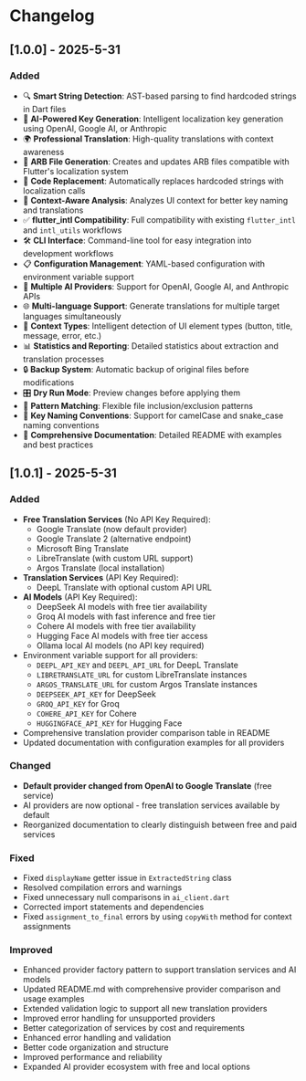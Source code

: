 # Changelog


## [1.0.0] - 2025-5-31

### Added
- 🔍 **Smart String Detection**: AST-based parsing to find hardcoded strings in Dart files
- 🤖 **AI-Powered Key Generation**: Intelligent localization key generation using OpenAI, Google AI, or Anthropic
- 🌍 **Professional Translation**: High-quality translations with context awareness
- 📝 **ARB File Generation**: Creates and updates ARB files compatible with Flutter's localization system
- 🔄 **Code Replacement**: Automatically replaces hardcoded strings with localization calls
- 🎯 **Context-Aware Analysis**: Analyzes UI context for better key naming and translations
- ✅ **flutter_intl Compatibility**: Full compatibility with existing `flutter_intl` and `intl_utils` workflows
- 🛠️ **CLI Interface**: Command-line tool for easy integration into development workflows
- 📋 **Configuration Management**: YAML-based configuration with environment variable support
- 🔧 **Multiple AI Providers**: Support for OpenAI, Google AI, and Anthropic APIs
- 🌐 **Multi-language Support**: Generate translations for multiple target languages simultaneously
- 🎨 **Context Types**: Intelligent detection of UI element types (button, title, message, error, etc.)
- 📊 **Statistics and Reporting**: Detailed statistics about extraction and translation processes
- 🔒 **Backup System**: Automatic backup of original files before modifications
- 🎛️ **Dry Run Mode**: Preview changes before applying them
- 📁 **Pattern Matching**: Flexible file inclusion/exclusion patterns
- 🔑 **Key Naming Conventions**: Support for camelCase and snake_case naming conventions
- 📖 **Comprehensive Documentation**: Detailed README with examples and best practices

## [1.0.1] - 2025-5-31

### Added
- **Free Translation Services** (No API Key Required):
  - Google Translate (now default provider)
  - Google Translate 2 (alternative endpoint)
  - Microsoft Bing Translate
  - LibreTranslate (with custom URL support)
  - Argos Translate (local installation)
- **Translation Services** (API Key Required):
  - DeepL Translate with optional custom API URL
- **AI Models** (API Key Required):
  - DeepSeek AI models with free tier availability
  - Groq AI models with fast inference and free tier
  - Cohere AI models with free tier availability
  - Hugging Face AI models with free tier access
  - Ollama local AI models (no API key required)
- Environment variable support for all providers:
  - `DEEPL_API_KEY` and `DEEPL_API_URL` for DeepL Translate
  - `LIBRETRANSLATE_URL` for custom LibreTranslate instances
  - `ARGOS_TRANSLATE_URL` for custom Argos Translate instances
  - `DEEPSEEK_API_KEY` for DeepSeek
  - `GROQ_API_KEY` for Groq
  - `COHERE_API_KEY` for Cohere
  - `HUGGINGFACE_API_KEY` for Hugging Face
- Comprehensive translation provider comparison table in README
- Updated documentation with configuration examples for all providers

### Changed
- **Default provider changed from OpenAI to Google Translate** (free service)
- AI providers are now optional - free translation services available by default
- Reorganized documentation to clearly distinguish between free and paid services

### Fixed
- Fixed `displayName` getter issue in `ExtractedString` class
- Resolved compilation errors and warnings
- Fixed unnecessary null comparisons in `ai_client.dart`
- Corrected import statements and dependencies
- Fixed `assignment_to_final` errors by using `copyWith` method for context assignments

### Improved
- Enhanced provider factory pattern to support translation services and AI models
- Updated README.md with comprehensive provider comparison and usage examples
- Extended validation logic to support all new translation providers
- Improved error handling for unsupported providers
- Better categorization of services by cost and requirements
- Enhanced error handling and validation
- Better code organization and structure
- Improved performance and reliability
- Expanded AI provider ecosystem with free and local options
